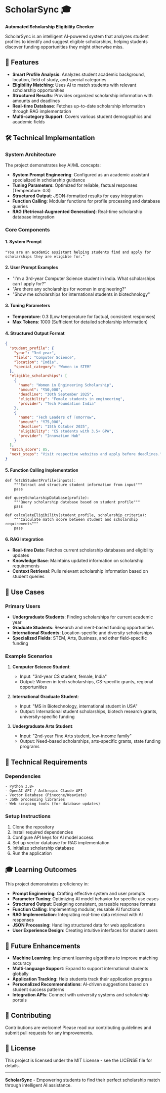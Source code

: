 # ScholarSync 🎓

**Automated Scholarship Eligibility Checker**

ScholarSync is an intelligent AI-powered system that analyzes student profiles to identify and suggest eligible scholarships, helping students discover funding opportunities they might otherwise miss.

## 🚀 Features

- **Smart Profile Analysis**: Analyzes student academic background, location, field of study, and special categories
- **Eligibility Matching**: Uses AI to match students with relevant scholarship opportunities
- **Structured Results**: Provides organized scholarship information with amounts and deadlines
- **Real-time Database**: Fetches up-to-date scholarship information through RAG implementation
- **Multi-category Support**: Covers various student demographics and academic fields

## 🛠️ Technical Implementation

### System Architecture

The project demonstrates key AI/ML concepts:

- **System Prompt Engineering**: Configured as an academic assistant specialized in scholarship guidance
- **Tuning Parameters**: Optimized for reliable, factual responses (Temperature: 0.3)
- **Structured Output**: JSON-formatted results for easy integration
- **Function Calling**: Modular functions for profile processing and database queries
- **RAG (Retrieval-Augmented Generation)**: Real-time scholarship database integration

### Core Components

#### 1. System Prompt
```
"You are an academic assistant helping students find and apply for scholarships they are eligible for."
```

#### 2. User Prompt Examples
- "I'm a 3rd-year Computer Science student in India. What scholarships can I apply for?"
- "Are there any scholarships for women in engineering?"
- "Show me scholarships for international students in biotechnology"

#### 3. Tuning Parameters
- **Temperature**: 0.3 (Low temperature for factual, consistent responses)
- **Max Tokens**: 1000 (Sufficient for detailed scholarship information)

#### 4. Structured Output Format
```json
{
  "student_profile": {
    "year": "3rd year",
    "field": "Computer Science",
    "location": "India",
    "special_category": "Women in STEM"
  },
  "eligible_scholarships": [
    {
      "name": "Women in Engineering Scholarship",
      "amount": "₹50,000",
      "deadline": "30th September 2025",
      "eligibility": "Female students in engineering",
      "provider": "Tech Foundation India"
    },
    {
      "name": "Tech Leaders of Tomorrow",
      "amount": "₹75,000",
      "deadline": "15th October 2025",
      "eligibility": "CS students with 3.5+ GPA",
      "provider": "Innovation Hub"
    }
  ],
  "match_score": 85,
  "next_steps": "Visit respective websites and apply before deadlines."
}
```

#### 5. Function Calling Implementation
```
def fetchStudentProfile(inputs):
    """Extract and structure student information from input"""
    pass

def queryScholarshipDatabase(profile):
    """Query scholarship database based on student profile"""
    pass

def calculateEligibility(student_profile, scholarship_criteria):
    """Calculate match score between student and scholarship requirements"""
    pass
```

#### 6. RAG Integration
- **Real-time Data**: Fetches current scholarship databases and eligibility updates
- **Knowledge Base**: Maintains updated information on scholarship requirements
- **Context Retrieval**: Pulls relevant scholarship information based on student queries

## 🎯 Use Cases

### Primary Users
- **Undergraduate Students**: Finding scholarships for current academic year
- **Graduate Students**: Research and merit-based funding opportunities
- **International Students**: Location-specific and diversity scholarships
- **Specialized Fields**: STEM, Arts, Business, and other field-specific funding

### Example Scenarios

1. **Computer Science Student**: 
   - Input: "3rd-year CS student, female, India"
   - Output: Women in tech scholarships, CS-specific grants, regional opportunities

2. **International Graduate Student**:
   - Input: "MS in Biotechnology, international student in USA"
   - Output: International student scholarships, biotech research grants, university-specific funding

3. **Undergraduate Arts Student**:
   - Input: "2nd-year Fine Arts student, low-income family"
   - Output: Need-based scholarships, arts-specific grants, state funding programs

## 🔧 Technical Requirements

### Dependencies
```
- Python 3.8+
- OpenAI API / Anthropic Claude API
- Vector Database (Pinecone/Weaviate)
- JSON processing libraries
- Web scraping tools (for database updates)
```

### Setup Instructions
1. Clone the repository
2. Install required dependencies
3. Configure API keys for AI model access
4. Set up vector database for RAG implementation
5. Initialize scholarship database
6. Run the application





## 🎓 Learning Outcomes

This project demonstrates proficiency in:

- **Prompt Engineering**: Crafting effective system and user prompts
- **Parameter Tuning**: Optimizing AI model behavior for specific use cases
- **Structured Output**: Designing consistent, parseable response formats
- **Function Calling**: Implementing modular, reusable AI functions
- **RAG Implementation**: Integrating real-time data retrieval with AI responses
- **JSON Processing**: Handling structured data for web applications
- **User Experience Design**: Creating intuitive interfaces for student users

## 🔮 Future Enhancements

- **Machine Learning**: Implement learning algorithms to improve matching accuracy
- **Multi-language Support**: Expand to support international students globally
- **Application Tracking**: Help students track their application progress
- **Personalized Recommendations**: AI-driven suggestions based on student success patterns
- **Integration APIs**: Connect with university systems and scholarship portals

## 🤝 Contributing

Contributions are welcome! Please read our contributing guidelines and submit pull requests for any improvements.

## 📄 License

This project is licensed under the MIT License - see the LICENSE file for details.

---

**ScholarSync** - Empowering students to find their perfect scholarship match through intelligent AI assistance.